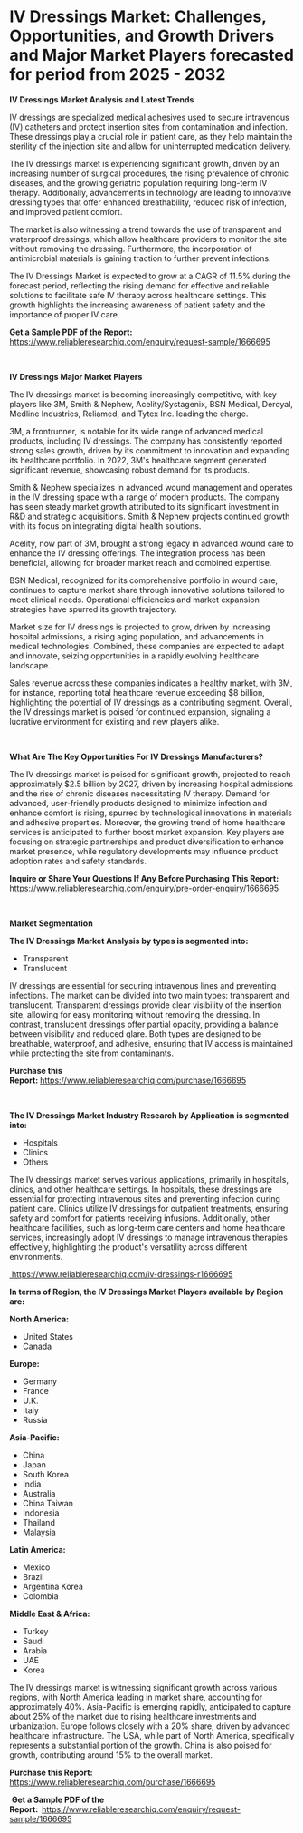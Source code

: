 <p><h1>IV Dressings Market: Challenges, Opportunities, and Growth Drivers and Major Market Players forecasted for period from 2025 - 2032</h1></p><p><strong>IV Dressings Market Analysis and Latest Trends</strong></p>
<p><p>IV dressings are specialized medical adhesives used to secure intravenous (IV) catheters and protect insertion sites from contamination and infection. These dressings play a crucial role in patient care, as they help maintain the sterility of the injection site and allow for uninterrupted medication delivery.</p><p>The IV dressings market is experiencing significant growth, driven by an increasing number of surgical procedures, the rising prevalence of chronic diseases, and the growing geriatric population requiring long-term IV therapy. Additionally, advancements in technology are leading to innovative dressing types that offer enhanced breathability, reduced risk of infection, and improved patient comfort. </p><p>The market is also witnessing a trend towards the use of transparent and waterproof dressings, which allow healthcare providers to monitor the site without removing the dressing. Furthermore, the incorporation of antimicrobial materials is gaining traction to further prevent infections. </p><p>The IV Dressings Market is expected to grow at a CAGR of 11.5% during the forecast period, reflecting the rising demand for effective and reliable solutions to facilitate safe IV therapy across healthcare settings. This growth highlights the increasing awareness of patient safety and the importance of proper IV care.</p></p>
<p><strong>Get a Sample PDF of the Report:&nbsp;</strong> <a href="https://www.reliableresearchiq.com/enquiry/request-sample/1666695?utm_campaign=2481&utm_medium=2&utm_source=Github&utm_content=ia&utm_term=16042025&utm_id=iv-dressings">https://www.reliableresearchiq.com/enquiry/request-sample/1666695</a></p>
<p>&nbsp;</p>
<p><strong>IV Dressings Major Market Players</strong></p>
<p><p>The IV dressings market is becoming increasingly competitive, with key players like 3M, Smith & Nephew, Acelity/Systagenix, BSN Medical, Deroyal, Medline Industries, Reliamed, and Tytex Inc. leading the charge. </p><p>3M, a frontrunner, is notable for its wide range of advanced medical products, including IV dressings. The company has consistently reported strong sales growth, driven by its commitment to innovation and expanding its healthcare portfolio. In 2022, 3M's healthcare segment generated significant revenue, showcasing robust demand for its products.</p><p>Smith & Nephew specializes in advanced wound management and operates in the IV dressing space with a range of modern products. The company has seen steady market growth attributed to its significant investment in R&D and strategic acquisitions. Smith & Nephew projects continued growth with its focus on integrating digital health solutions.</p><p>Acelity, now part of 3M, brought a strong legacy in advanced wound care to enhance the IV dressing offerings. The integration process has been beneficial, allowing for broader market reach and combined expertise. </p><p>BSN Medical, recognized for its comprehensive portfolio in wound care, continues to capture market share through innovative solutions tailored to meet clinical needs. Operational efficiencies and market expansion strategies have spurred its growth trajectory.</p><p>Market size for IV dressings is projected to grow, driven by increasing hospital admissions, a rising aging population, and advancements in medical technologies. Combined, these companies are expected to adapt and innovate, seizing opportunities in a rapidly evolving healthcare landscape. </p><p>Sales revenue across these companies indicates a healthy market, with 3M, for instance, reporting total healthcare revenue exceeding $8 billion, highlighting the potential of IV dressings as a contributing segment. Overall, the IV dressings market is poised for continued expansion, signaling a lucrative environment for existing and new players alike.</p></p>
<p>&nbsp;</p>
<p><strong>What Are The Key Opportunities For IV Dressings Manufacturers?</strong></p>
<p><p>The IV dressings market is poised for significant growth, projected to reach approximately $2.5 billion by 2027, driven by increasing hospital admissions and the rise of chronic diseases necessitating IV therapy. Demand for advanced, user-friendly products designed to minimize infection and enhance comfort is rising, spurred by technological innovations in materials and adhesive properties. Moreover, the growing trend of home healthcare services is anticipated to further boost market expansion. Key players are focusing on strategic partnerships and product diversification to enhance market presence, while regulatory developments may influence product adoption rates and safety standards.</p></p>
<p><strong>Inquire or Share Your Questions If Any Before Purchasing This Report:</strong> <a href="https://www.reliableresearchiq.com/enquiry/pre-order-enquiry/1666695?utm_campaign=2481&utm_medium=2&utm_source=Github&utm_content=ia&utm_term=16042025&utm_id=iv-dressings">https://www.reliableresearchiq.com/enquiry/pre-order-enquiry/1666695</a></p>
<p>&nbsp;</p>
<p><strong>Market Segmentation</strong></p>
<p><strong>The IV Dressings Market Analysis by types is segmented into:</strong></p>
<p><ul><li>Transparent</li><li>Translucent</li></ul></p>
<p><p>IV dressings are essential for securing intravenous lines and preventing infections. The market can be divided into two main types: transparent and translucent. Transparent dressings provide clear visibility of the insertion site, allowing for easy monitoring without removing the dressing. In contrast, translucent dressings offer partial opacity, providing a balance between visibility and reduced glare. Both types are designed to be breathable, waterproof, and adhesive, ensuring that IV access is maintained while protecting the site from contaminants.</p></p>
<p><strong>Purchase this Report:&nbsp;</strong><a href="https://www.reliableresearchiq.com/purchase/1666695?utm_campaign=2481&utm_medium=2&utm_source=Github&utm_content=ia&utm_term=16042025&utm_id=iv-dressings">https://www.reliableresearchiq.com/purchase/1666695</a></p>
<p>&nbsp;</p>
<p><strong>The IV Dressings Market Industry Research by Application is segmented into:</strong></p>
<p><ul><li>Hospitals</li><li>Clinics</li><li>Others</li></ul></p>
<p><p>The IV dressings market serves various applications, primarily in hospitals, clinics, and other healthcare settings. In hospitals, these dressings are essential for protecting intravenous sites and preventing infection during patient care. Clinics utilize IV dressings for outpatient treatments, ensuring safety and comfort for patients receiving infusions. Additionally, other healthcare facilities, such as long-term care centers and home healthcare services, increasingly adopt IV dressings to manage intravenous therapies effectively, highlighting the product's versatility across different environments.</p></p>
<p><a href="https://www.reliableresearchiq.com/iv-dressings-r1666695?utm_campaign=2481&utm_medium=2&utm_source=Github&utm_content=ia&utm_term=16042025&utm_id=iv-dressings">&nbsp;https://www.reliableresearchiq.com/iv-dressings-r1666695</a></p>
<p><strong>In terms of Region, the IV Dressings Market Players available by Region are:</strong></p>
<p>
    <p> <strong> North America: </strong>
        <ul>
            <li>United States</li>
            <li>Canada</li>
        </ul>
        </p> 
    <p> <strong> Europe: </strong>
        <ul>
            <li>Germany</li>
            <li>France</li>
            <li>U.K.</li>
            <li>Italy</li>
            <li>Russia</li>
        </ul>
        </p> 
    <p> <strong> Asia-Pacific: </strong>
        <ul>
            <li>China</li>
            <li>Japan</li>
            <li>South Korea</li>
            <li>India</li>
            <li>Australia</li>
            <li>China Taiwan</li>
            <li>Indonesia</li>
            <li>Thailand</li>
            <li>Malaysia</li>
        </ul>
        </p> 
    <p> <strong> Latin America: </strong>
        <ul>
            <li>Mexico</li>
            <li>Brazil</li>
            <li>Argentina Korea</li>
            <li>Colombia</li>
        </ul>
        </p> 
    <p> <strong> Middle East & Africa: </strong>
        <ul>
            <li>Turkey</li>
            <li>Saudi</li>
            <li>Arabia</li>
            <li>UAE</li>
            <li>Korea</li>
        </ul>
    </p>
    </p>
<p><p>The IV dressings market is witnessing significant growth across various regions, with North America leading in market share, accounting for approximately 40%. Asia-Pacific is emerging rapidly, anticipated to capture about 25% of the market due to rising healthcare investments and urbanization. Europe follows closely with a 20% share, driven by advanced healthcare infrastructure. The USA, while part of North America, specifically represents a substantial portion of the growth. China is also poised for growth, contributing around 15% to the overall market.</p></p>
<p><strong>Purchase this Report: </strong><a href="https://www.reliableresearchiq.com/purchase/1666695?utm_campaign=2481&utm_medium=2&utm_source=Github&utm_content=ia&utm_term=16042025&utm_id=iv-dressings">https://www.reliableresearchiq.com/purchase/1666695</a></p>
<p>&nbsp;<strong>Get a Sample PDF of the Report:&nbsp;&nbsp;</strong><a href="https://www.reliableresearchiq.com/enquiry/request-sample/1666695?utm_campaign=2481&utm_medium=2&utm_source=Github&utm_content=ia&utm_term=16042025&utm_id=iv-dressings">https://www.reliableresearchiq.com/enquiry/request-sample/1666695</a></p>
<p><strong></strong></p>
<p><p></p><p></p><p></p></p>